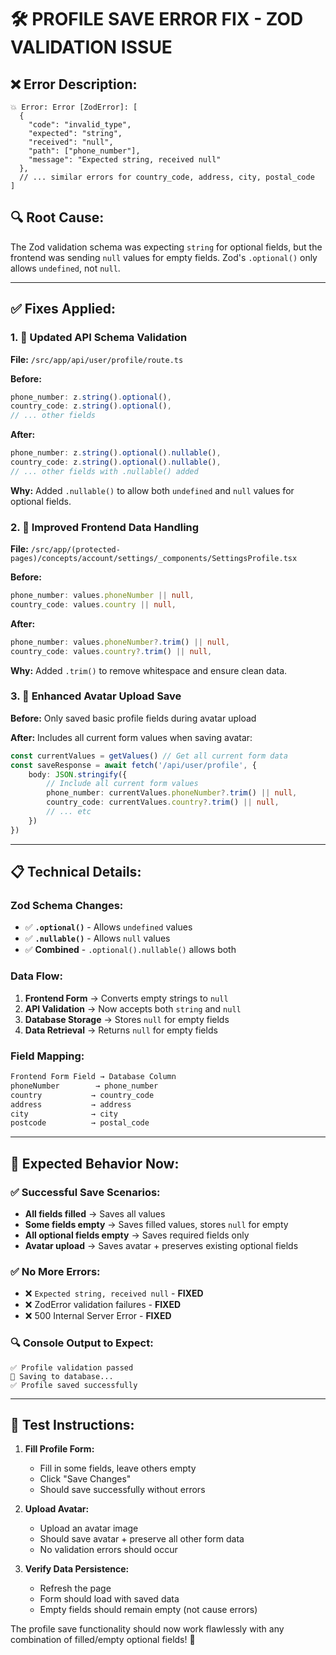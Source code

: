 # 🛠️ **PROFILE SAVE ERROR FIX - ZOD VALIDATION ISSUE**

## ❌ **Error Description:**
```
💥 Error: Error [ZodError]: [
  {
    "code": "invalid_type",
    "expected": "string",
    "received": "null",
    "path": ["phone_number"],
    "message": "Expected string, received null"
  },
  // ... similar errors for country_code, address, city, postal_code
]
```

## 🔍 **Root Cause:**
The Zod validation schema was expecting `string` for optional fields, but the frontend was sending `null` values for empty fields. Zod's `.optional()` only allows `undefined`, not `null`.

---

## ✅ **Fixes Applied:**

### **1. 🔧 Updated API Schema Validation**
**File:** `/src/app/api/user/profile/route.ts`

**Before:**
```typescript
phone_number: z.string().optional(),
country_code: z.string().optional(),
// ... other fields
```

**After:**
```typescript
phone_number: z.string().optional().nullable(),
country_code: z.string().optional().nullable(),
// ... other fields with .nullable() added
```

**Why:** Added `.nullable()` to allow both `undefined` and `null` values for optional fields.

### **2. 🎯 Improved Frontend Data Handling**
**File:** `/src/app/(protected-pages)/concepts/account/settings/_components/SettingsProfile.tsx`

**Before:**
```typescript
phone_number: values.phoneNumber || null,
country_code: values.country || null,
```

**After:**
```typescript
phone_number: values.phoneNumber?.trim() || null,
country_code: values.country?.trim() || null,
```

**Why:** Added `.trim()` to remove whitespace and ensure clean data.

### **3. 🔄 Enhanced Avatar Upload Save**
**Before:** Only saved basic profile fields during avatar upload

**After:** Includes all current form values when saving avatar:
```typescript
const currentValues = getValues() // Get all current form data
const saveResponse = await fetch('/api/user/profile', {
    body: JSON.stringify({
        // Include all current form values
        phone_number: currentValues.phoneNumber?.trim() || null,
        country_code: currentValues.country?.trim() || null,
        // ... etc
    })
})
```

---

## 📋 **Technical Details:**

### **Zod Schema Changes:**
- ✅ **`.optional()`** - Allows `undefined` values
- ✅ **`.nullable()`** - Allows `null` values  
- ✅ **Combined** - `.optional().nullable()` allows both

### **Data Flow:**
1. **Frontend Form** → Converts empty strings to `null`
2. **API Validation** → Now accepts both `string` and `null`
3. **Database Storage** → Stores `null` for empty fields
4. **Data Retrieval** → Returns `null` for empty fields

### **Field Mapping:**
```typescript
Frontend Form Field → Database Column
phoneNumber        → phone_number
country           → country_code  
address           → address
city              → city
postcode          → postal_code
```

---

## 🧪 **Expected Behavior Now:**

### **✅ Successful Save Scenarios:**
- **All fields filled** → Saves all values
- **Some fields empty** → Saves filled values, stores `null` for empty
- **All optional fields empty** → Saves required fields only
- **Avatar upload** → Saves avatar + preserves existing optional fields

### **✅ No More Errors:**
- ❌ `Expected string, received null` - **FIXED**
- ❌ ZodError validation failures - **FIXED**
- ❌ 500 Internal Server Error - **FIXED**

### **🔍 Console Output to Expect:**
```
✅ Profile validation passed
💾 Saving to database...
✅ Profile saved successfully
```

---

## 🎯 **Test Instructions:**

1. **Fill Profile Form:**
   - Fill in some fields, leave others empty
   - Click "Save Changes"
   - Should save successfully without errors

2. **Upload Avatar:**
   - Upload an avatar image
   - Should save avatar + preserve all other form data
   - No validation errors should occur

3. **Verify Data Persistence:**
   - Refresh the page
   - Form should load with saved data
   - Empty fields should remain empty (not cause errors)

The profile save functionality should now work flawlessly with any combination of filled/empty optional fields! 🚀
